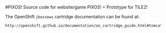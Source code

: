 #PIXOS!
Source code for website/game PIXOS! + Prototype for TILEZ!

The OpenShift `jbossews` cartridge documentation can be found at:

	http://openshift.github.io/documentation/oo_cartridge_guide.html#tomcat
